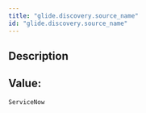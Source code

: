 ```yaml
---
title: "glide.discovery.source_name"
id: "glide.discovery.source_name"
---
```

## Description



## Value: 
```
ServiceNow
```